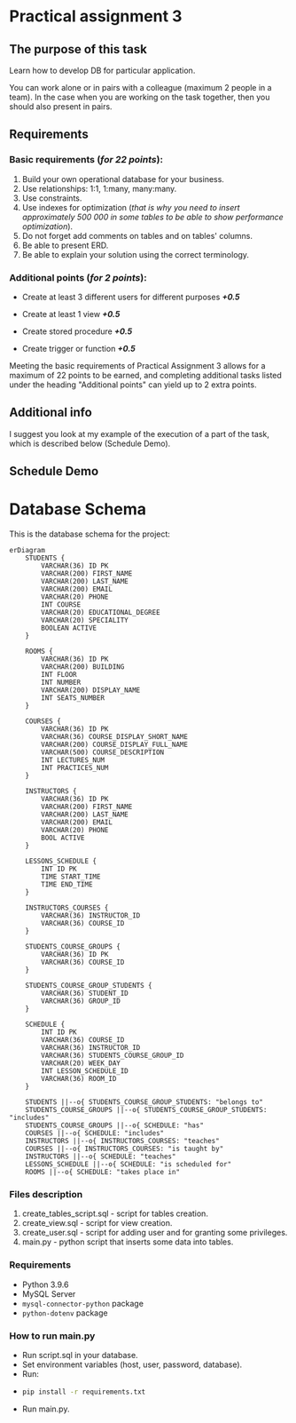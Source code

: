 # Practical assignment 3

## The purpose of this task

Learn how to develop DB for particular application.

You can work alone or in pairs with a colleague (maximum 2 people in a team). In the case when you are working on the task together, then you should also present in pairs.

## Requirements

### Basic requirements (_for 22 points_):

1) Build your own operational database for your business.
2) Use relationships: 1:1, 1:many, many:many.
3) Use constraints.
4) Use indexes for optimization (_that is why you need to insert approximately 500 000 in some tables to be able to show performance optimization_).
5) Do not forget add comments on tables and on tables' columns.
6) Be able to present ERD.
7) Be able to explain your solution using the correct terminology.


### Additional points (_for 2 points_):
- Create at least 3 different users for different purposes **_+0.5_**

- Create at least 1 view **_+0.5_**

- Create stored procedure **_+0.5_**

- Create trigger or function **_+0.5_**

Meeting the basic requirements of Practical Assignment 3 allows for a maximum of 22 points to be earned, and completing additional tasks listed under the heading "Additional points" can yield up to 2 extra points.


## Additional info
I suggest you look at my example of the execution of a part of the task, which is described below (Schedule Demo).

## Schedule Demo
# Database Schema

This is the database schema for the project:

```mermaid
erDiagram
    STUDENTS {
        VARCHAR(36) ID PK
        VARCHAR(200) FIRST_NAME
        VARCHAR(200) LAST_NAME
        VARCHAR(200) EMAIL
        VARCHAR(20) PHONE
        INT COURSE
        VARCHAR(20) EDUCATIONAL_DEGREE
        VARCHAR(20) SPECIALITY
        BOOLEAN ACTIVE
    }

    ROOMS {
        VARCHAR(36) ID PK
        VARCHAR(200) BUILDING
        INT FLOOR
        INT NUMBER
        VARCHAR(200) DISPLAY_NAME
        INT SEATS_NUMBER
    }

    COURSES {
        VARCHAR(36) ID PK
        VARCHAR(36) COURSE_DISPLAY_SHORT_NAME
        VARCHAR(200) COURSE_DISPLAY_FULL_NAME
        VARCHAR(500) COURSE_DESCRIPTION
        INT LECTURES_NUM
        INT PRACTICES_NUM
    }

    INSTRUCTORS {
        VARCHAR(36) ID PK
        VARCHAR(200) FIRST_NAME
        VARCHAR(200) LAST_NAME
        VARCHAR(200) EMAIL
        VARCHAR(20) PHONE
        BOOL ACTIVE
    }

    LESSONS_SCHEDULE {
        INT ID PK
        TIME START_TIME
        TIME END_TIME
    }

    INSTRUCTORS_COURSES {
        VARCHAR(36) INSTRUCTOR_ID
        VARCHAR(36) COURSE_ID
    }

    STUDENTS_COURSE_GROUPS {
        VARCHAR(36) ID PK
        VARCHAR(36) COURSE_ID
    }

    STUDENTS_COURSE_GROUP_STUDENTS {
        VARCHAR(36) STUDENT_ID
        VARCHAR(36) GROUP_ID
    }

    SCHEDULE {
        INT ID PK
        VARCHAR(36) COURSE_ID
        VARCHAR(36) INSTRUCTOR_ID
        VARCHAR(36) STUDENTS_COURSE_GROUP_ID
        VARCHAR(20) WEEK_DAY
        INT LESSON_SCHEDULE_ID
        VARCHAR(36) ROOM_ID
    }

    STUDENTS ||--o{ STUDENTS_COURSE_GROUP_STUDENTS: "belongs to"
    STUDENTS_COURSE_GROUPS ||--o{ STUDENTS_COURSE_GROUP_STUDENTS: "includes"
    STUDENTS_COURSE_GROUPS ||--o{ SCHEDULE: "has"
    COURSES ||--o{ SCHEDULE: "includes"
    INSTRUCTORS ||--o{ INSTRUCTORS_COURSES: "teaches"
    COURSES ||--o{ INSTRUCTORS_COURSES: "is taught by"
    INSTRUCTORS ||--o{ SCHEDULE: "teaches"
    LESSONS_SCHEDULE ||--o{ SCHEDULE: "is scheduled for"
    ROOMS ||--o{ SCHEDULE: "takes place in"
```
### Files description

1) create_tables_script.sql - script for tables creation.
2) create_view.sql - script for view creation.
3) create_user.sql - script for adding user and for granting some privileges.
4) main.py - python script that inserts some data into tables.

### Requirements

- Python 3.9.6
- MySQL Server
- `mysql-connector-python` package
- `python-dotenv` package

### How to run main.py
- Run script.sql in your database.
- Set environment variables (host, user, password, database).
- Run: 
- ```sh 
  pip install -r requirements.txt
- Run main.py.
